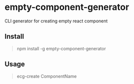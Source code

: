# empty-component-generator

CLI generator for creating empty react component

## Install

> npm install -g empty-component-generator

## Usage

> ecg-create ComponentName